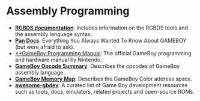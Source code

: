 # Assembly Programming

- [**RGBDS documentation**][rgbds-doc]: Includes information on the RGBDS tools and the assembly language syntax.
- [**Pan Docs**][pan-docs]: Everything You Always Wanted To Know About GAMEBOY (but were afraid to ask).
- [**GameBoy Programming Manual][gb-manual]: The official GameBoy programming and hardware manual by Nintendo.
- [**GameBoy Opcode Summary**][gb-opcodes]: Describes the opcodes of GameBoy assembly language.
- [**GameBoy Memory Map**][gb-memory-map]: Describes the GameBoy Color address space.
- [**awesome-gbdev**][awesome-gbdev]: A curated list of Game Boy development resources such as tools, docs, emulators, related projects and open-source ROMs.

[rgbds-doc]: https://rednex.github.io/
[pan-docs]: http://bgb.bircd.org/pandocs.htm
[gb-manual]: https://ia801906.us.archive.org/19/items/GameBoyProgManVer1.1/GameBoyProgManVer1.1.pdf
[gb-opcodes]: http://www.devrs.com/gb/files/opcodes.html
[gb-memory-map]: http://gameboy.mongenel.com/dmg/asmmemmap.html
[awesome-gbdev]: https://github.com/avivace/awesome-gbdev
